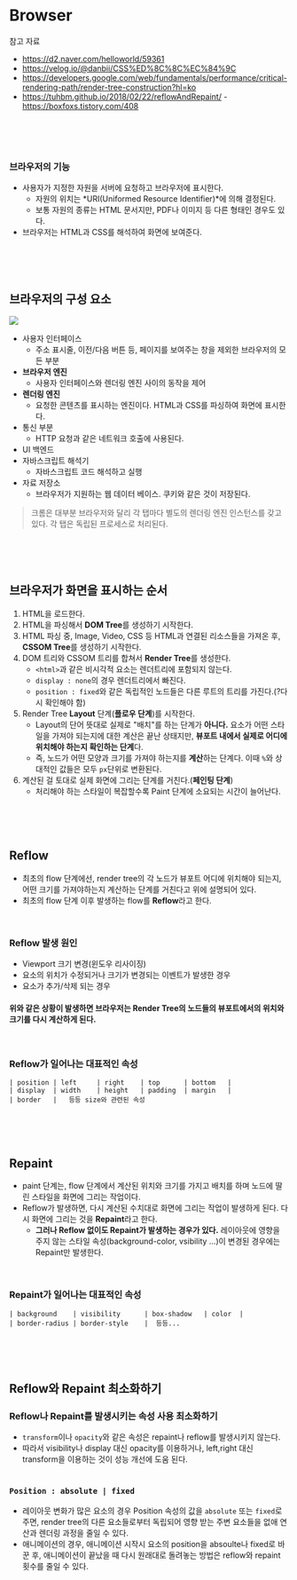 # Browser

참고 자료

- https://d2.naver.com/helloworld/59361
- https://velog.io/@danbii/CSS%ED%8C%8C%EC%84%9C
- https://developers.google.com/web/fundamentals/performance/critical-rendering-path/render-tree-construction?hl=ko
- https://tuhbm.github.io/2018/02/22/reflowAndRepaint/ -https://boxfoxs.tistory.com/408

<br>
<br>
<br>

### 브라우저의 기능

- 사용자가 지정한 자원을 서버에 요청하고 브라우저에 표시한다.
  - 자원의 위치는 *URI(Uniformed Resource Identifier)*에 의해 결정된다.
  - 보통 자원의 종류는 HTML 문서지만, PDF나 이미지 등 다른 형태인 경우도 있다.
- 브라우저는 HTML과 CSS를 해석하여 화면에 보여준다.

<br>
<br>
<br>

## 브라우저의 구성 요소

![](https://i.imgur.com/GQNaN7V.png)

- 사용자 인터페이스
  - 주소 표시줄, 이전/다음 버튼 등, 페이지를 보여주는 창을 제외한 브라우저의 모든 부분
- **브라우저 엔진**
  - 사용자 인터페이스와 렌더링 엔진 사이의 동작을 제어
- **렌더링 엔진**
  - 요청한 콘텐츠를 표시하는 엔진이다. HTML과 CSS를 파싱하여 화면에 표시한다.
- 통신 부분
  - HTTP 요청과 같은 네트워크 호출에 사용된다.
- UI 백엔드
- 자바스크립트 해석기
  - 자바스크립트 코드 해석하고 실행
- 자료 저장소
  - 브라우저가 지원하는 웹 데이터 베이스. 쿠키와 같은 것이 저장된다.

> 크롬은 대부분 브라우저와 달리 각 탭마다 별도의 렌더링 엔진 인스턴스를 갖고 있다. 각 탭은 독립된 프로세스로 처리된다.

<br>
<br>
<br>

## 브라우저가 화면을 표시하는 순서

1. HTML을 로드한다.
2. HTML을 파싱해서 **DOM Tree**를 생성하기 시작한다.
3. HTML 파싱 중, Image, Video, CSS 등 HTML과 연결된 리소스들을 가져온 후, **CSSOM Tree**를 생성하기 시작한다.
4. DOM 트리와 CSSOM 트리를 합쳐서 **Render Tree**를 생성한다.
   - `<html>`과 같은 비시각적 요소는 렌더트리에 포함되지 않는다.
   - `display : none`의 경우 렌더트리에서 빠진다.
   - `position : fixed`와 같은 독립적인 노드들은 다른 루트의 트리를 가진다.(?다시 확인해야 함)
5. Render Tree **Layout** 단계(**플로우 단계**)를 시작한다.
   - Layout의 단어 뜻대로 실제로 "배치"를 하는 단계가 **아니다.** 요소가 어떤 스타일을 가져야 되는지에 대한 계산은 끝난 상태지만, **뷰포트 내에서 실제로 어디에 위치해야 하는지 확인하는 단계**다.
   - 즉, 노드가 어떤 모양과 크기를 가져야 하는지를 **계산**하는 단계다. 이때 `%`와 상대적인 값들은 모두 `px`단위로 변환된다.
6. 계산된 걸 토대로 실제 화면에 그리는 단계를 거친다.(**페인팅 단계**)
   - 처리해야 하는 스타일이 복잡할수록 Paint 단계에 소요되는 시간이 늘어난다.

<br>
<br>
<br>

## Reflow

- 최초의 flow 단계에선, render tree의 각 노드가 뷰포트 어디에 위치해야 되는지, 어떤 크기를 가져야하는지 계산하는 단계를 거친다고 위에 설명되어 있다.
- 최초의 flow 단계 이후 발생하는 flow를 **Reflow**라고 한다.

<br>

### Reflow 발생 원인

- Viewport 크기 변경(윈도우 리사이징)
- 요소의 위치가 수정되거나 크기가 변경되는 이벤트가 발생한 경우
- 요소가 추가/삭제 되는 경우

#### 위와 같은 상황이 발생하면 브라우저는 Render Tree의 노드들의 뷰포트에서의 위치와 크기를 다시 계산하게 된다.

<br>

### Reflow가 일어나는 대표적인 속성

```
| position | left     | right    | top      | bottom   |
| display  | width    | height   | padding  | margin   |
| border   |   등등 size와 관련된 속성
```

<br>
<br>
<br>

## Repaint

- paint 단계는, flow 단계에서 계산된 위치와 크기를 가지고 배치를 하며 노드에 딸린 스타일을 화면에 그리는 작업이다.
- Reflow가 발생하면, 다시 계산된 수치대로 화면에 그리는 작업이 발생하게 된다. 다시 화면에 그리는 것을 **Repaint**라고 한다.
  - **그러나 Reflow 없이도 Repaint가 발생하는 경우가 있다.** 레이아웃에 영향을 주지 않는 스타일 속성(background-color, vsibility ...)이 변경된 경우에는 Repaint만 발생한다.

<br>

### Repaint가 일어나는 대표적인 속성

```
| background    | visibility      | box-shadow   | color  |
| border-radius | border-style    |  등등...
```

<br>
<br>
<br>

## Reflow와 Repaint 최소화하기

### Reflow나 Repaint를 발생시키는 속성 사용 최소화하기

- `transform`이나 `opacity`와 같은 속성은 repaint나 reflow를 발생시키지 않는다.
- 따라서 visibility나 display 대신 opacity를 이용하거나, left,right 대신 transform을 이용하는 것이 성능 개선에 도움 된다.
  <br>
  <br>

### `Position : absolute | fixed`

- 레이아웃 변화가 많은 요소의 경우 Position 속성의 값을 `absolute` 또는 `fixed`로 주면, render tree의 다른 요소들로부터 독립되어 영향 받는 주변 요소들을 없애 연산과 렌더링 과정을 줄일 수 있다.
- 애니메이션의 경우, 애니메이션 시작시 요소의 position을 absoulte나 fixed로 바꾼 후, 애니메이션이 끝났을 때 다시 원래대로 돌려놓는 방법은 reflow와 repaint 횟수를 줄일 수 있다.

<br>
<br>
<br>
